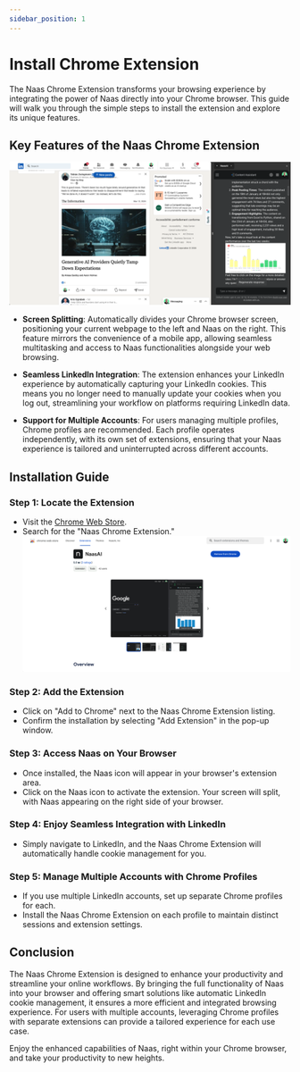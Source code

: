 ```yaml
---
sidebar_position: 1
---
```


# Install Chrome Extension

The Naas Chrome Extension transforms your browsing experience by integrating the power of Naas directly into your Chrome browser. This guide will walk you through the simple steps to install the extension and explore its unique features.

## Key Features of the Naas Chrome Extension

![](../img/chrome-split-screen.png)

- **Screen Splitting**: Automatically divides your Chrome browser screen, positioning your current webpage to the left and Naas on the right. This feature mirrors the convenience of a mobile app, allowing seamless multitasking and access to Naas functionalities alongside your web browsing.
  
- **Seamless LinkedIn Integration**: The extension enhances your LinkedIn experience by automatically capturing your LinkedIn cookies. This means you no longer need to manually update your cookies when you log out, streamlining your workflow on platforms requiring LinkedIn data.
  
- **Support for Multiple Accounts**: For users managing multiple profiles, Chrome profiles are recommended. Each profile operates independently, with its own set of extensions, ensuring that your Naas experience is tailored and uninterrupted across different accounts.

## Installation Guide

### Step 1: Locate the Extension
- Visit the [Chrome Web Store](https://chromewebstore.google.com/detail/naasai/cpkgfedlkfiknjpkmhcglmjiefnechpp).
- Search for the "Naas Chrome Extension."
     ![install-chrome](../img/install-chrome.png)

### Step 2: Add the Extension
- Click on "Add to Chrome" next to the Naas Chrome Extension listing.
- Confirm the installation by selecting "Add Extension" in the pop-up window.

### Step 3: Access Naas on Your Browser
- Once installed, the Naas icon will appear in your browser's extension area.
- Click on the Naas icon to activate the extension. Your screen will split, with Naas appearing on the right side of your browser.

### Step 4: Enjoy Seamless Integration with LinkedIn
- Simply navigate to LinkedIn, and the Naas Chrome Extension will automatically handle cookie management for you.

### Step 5: Manage Multiple Accounts with Chrome Profiles
- If you use multiple LinkedIn accounts, set up separate Chrome profiles for each.
- Install the Naas Chrome Extension on each profile to maintain distinct sessions and extension settings.

## Conclusion

The Naas Chrome Extension is designed to enhance your productivity and streamline your online workflows. By bringing the full functionality of Naas into your browser and offering smart solutions like automatic LinkedIn cookie management, it ensures a more efficient and integrated browsing experience. For users with multiple accounts, leveraging Chrome profiles with separate extensions can provide a tailored experience for each use case.

Enjoy the enhanced capabilities of Naas, right within your Chrome browser, and take your productivity to new heights.